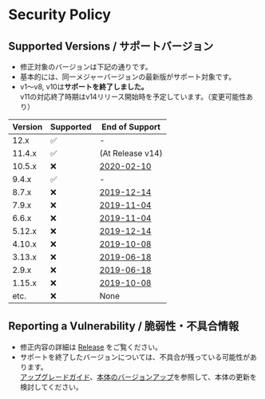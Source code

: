# Security Policy

## Supported Versions / サポートバージョン

- 修正対象のバージョンは下記の通りです。
- 基本的には、同一メジャーバージョンの最新版がサポート対象です。
- v1～v8, v10は**サポートを終了しました。**  
v11の対応終了時期はv14リリース開始時を予定しています。（変更可能性あり）

| Version | Supported          | End of Support |
| ------- | ------------------ |----------------|
| 12.x    | :white_check_mark: |-               |
| 11.4.x  | :white_check_mark: |(At Release v14)|
| 10.5.x  | :x:                |[2020-02-10](../../releases/tag/v10.5.5)      |
| 9.4.x   | :white_check_mark: |-               |
| 8.7.x   | :x:                |[2019-12-14](../../releases/tag/v8.7.10)      |
| 7.9.x   | :x:                |[2019-11-04](../../releases/tag/v7.9.13)      |
| 6.6.x   | :x:                |[2019-11-04](../../releases/tag/v6.6.13)      |
| 5.12.x  | :x:                |[2019-12-14](../../releases/tag/v5.12.17)     |
| 4.10.x  | :x:                |[2019-10-08](../../releases/tag/v4.10.22)     |
| 3.13.x  | :x:                |[2019-06-18](../../releases/tag/v3.13.9)      |
| 2.9.x   | :x:                |[2019-06-18](../../releases/tag/v2.9.11)      |
| 1.15.x  | :x:                |[2019-10-08](../../releases/tag/v1.15.17)     |
| etc.    | :x:                |None            |

## Reporting a Vulnerability / 脆弱性・不具合情報

- 修正内容の詳細は [Release](../../releases) をご覧ください。
- サポートを終了したバージョンについては、不具合が残っている可能性があります。  
[アップグレードガイド](../../wiki/MigrationGuide)、[本体のバージョンアップ](../../wiki/HowToUpdate)を参照して、本体の更新を検討してください。
